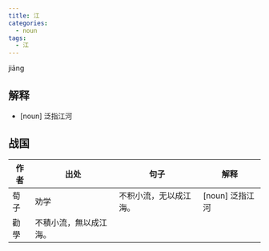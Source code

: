 ```yaml
---
title: 江
categories:
  - noun
tags:
  - 江
---
```

jiāng
<!-- more -->

## 解释
* [noun] 泛指江河

## 战国
作者|出处|句子|解释
---|---|---|---
荀子|劝学|不积小流，无以成江海。|[noun] 泛指江河
  |勸學|不積小流，無以成江海。|
